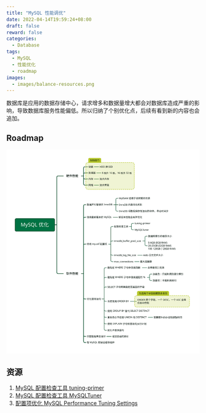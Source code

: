 ```yaml
---
title: "MySQL 性能调优"
date: 2022-04-14T19:59:24+08:00
draft: false
reward: false
categories:
  - Database
tags:
  - MySQL
  - 性能优化
  - roadmap
images:
  - images/balance-resources.png
---
```


数据库是应用的数据存储中心，请求增多和数据量增大都会对数据库造成严重的影响，导致数据库服务性能偏低。所以归纳了个别优化点，后续有看到新的内容也会追加。

<!--more-->

## Roadmap

![](MySQL-optimization.svg)

## 资源

1. [MySQL 配置检查工具 tuning-primer](https://github.com/RootService/tuning-primer)
2. [MySQL 配置检查工具 MySQLTuner](https://github.com/major/MySQLTuner-perl)
3. [配置项优化 MySQL Performance Tuning Settings](https://www.percona.com/blog/2014/01/28/10-mysql-performance-tuning-settings-after-installation/)
